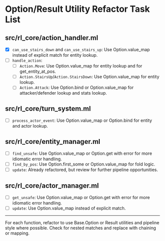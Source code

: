 # Option/Result Utility Refactor Task List

## src/rl_core/action_handler.ml

- [x] `can_use_stairs_down` and `can_use_stairs_up`: Use Option.value_map instead of explicit match for entity lookup.
- [ ] `handle_action`:
  - [ ] `Action.Move`: Use Option.value_map for entity lookup and for get_entity_at_pos.
  - [ ] `Action.StairsUp`/`Action.StairsDown`: Use Option.value_map for entity lookup.
  - [ ] `Action.Attack`: Use Option.bind or Option.value_map for attacker/defender lookup and stats lookup.

## src/rl_core/turn_system.ml

- [ ] `process_actor_event`: Use Option.value_map or Option.bind for entity and actor lookup.

## src/rl_core/entity_manager.ml

- [ ] `find_unsafe`: Use Option.value_map or Option.get with error for more idiomatic error handling.
- [ ] `find_by_pos`: Use Option.first_some or Option.value_map for fold logic.
- [ ] `update`: Already refactored, but review for further pipeline opportunities.

## src/rl_core/actor_manager.ml

- [ ] `get_unsafe`: Use Option.value_map or Option.get with error for more idiomatic error handling.
- [ ] `update`: Use Option.value_map instead of explicit match.

---

For each function, refactor to use Base.Option or Result utilities and pipeline style where possible. Check for nested matches and replace with chaining or mapping.
